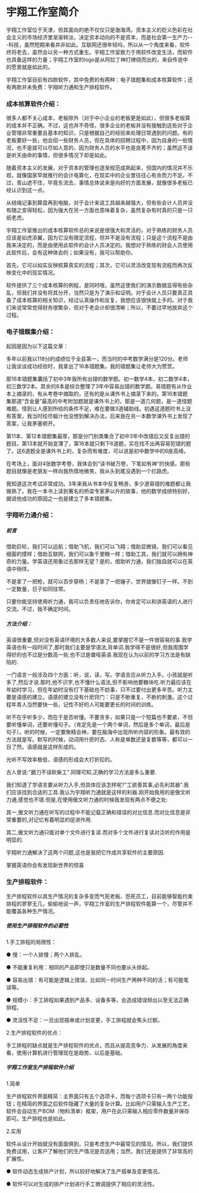 # 宇翔工作室简介

宇翔工作室位于天津，但其面向的绝不仅仅只是渤海湾。资本主义的贬义色彩在社会主义的市场经济里渐渐转淡，决定资本动向的不是资本，而是社会第一生产力---科技，虽然短期来看并非如此。互联网还很年轻吗，所以从一个角度来看，软件终将老去，虽然会以另一种方式重生。宇翔工作室致力于用软件改变生活，而软件也具备这样的力量；宇翔工作室的logo是从阿拉丁神灯缭绕而出的，来自传说中的愿景就是如此的。


宇翔工作室目前有四款软件，其中免费的有两种：电子错题集和成本核算软件；还有两款并未免费：宇翔听力通和生产排程软件。
 

### 成本核算软件介绍：

很多人都不关心成本，老板除外（对于中小企业的老板更是如此），但很多老板算的成本并不正确。不过，这也并不奇怪，很多企业的老板并没有接触到这些对于企业管理非常重要且基本的知识，只是根据自己的经验来处理日常遇到的问题。有的老板要好一些，他会招一些财务人员，但在具体的招聘过程中，因为自身的一些情况，也不是就可以尽如人意的，因为财务人员的水平也是良莠不齐的；虽然这不该是听天由命的事情，但很多情况下却是如此。

随着资本主义的发展，对于资本的管理也逐渐规范成熟起来，但国内的情况并不乐观，就像国家早就推行的会计电算化，在现实中的企业里往往心有余而力不足。不过，青山遮不住，毕竟东流去，事情总体说来是向好的方面发展，就像很多老板已经认识到这一点。

从结绳记事到算盘再到电脑，对于会计来说工具越来越强大，但有些会计人员并没有随之变得轻松，因为强大在另一方面也意味着复杂，虽然复杂有时真的只是一只纸老虎。

宇翔工作室推出的成本核算软件总的来说是很强大和灵活的，对于熟练的财务人员应该是如虎添翼，因为它没有限定流程，但并不是没有流程；只是这个流程不是由我来决定的，而是由使用此软件的会计人员决定的。我想对于熟练的财会人员使用此软件后，会有这种体会的；如果没有，我可以帮助你。

首先，它可以如实反映核算真实的流程；其次，它可以灵活改变现有流程而再次反映变化中的现实情况。

软件提供了三个成本核算的例程，是同时哦，虽然这使我们的演示数据显得有些杂乱，但我们并没有将其分开，当然只是为了演示和证明。对于会计人员只要真正具备了成本核算的相关知识，经过认真操作和反复，我想应该很快就上手的。对于我们来说常常觉得财务很繁杂，但对于老会计却很清晰；所以，不要过早地放弃这个过程。

 

### 电子错题集介绍：

起因是因为以下这篇文章：

多年以前我以118分的成绩位于全县第一，而当时的中考数学满分是120分。老师让我谈谈成功经验时，我拿出了16本错题集。我的错题集让老师大为赞赏。

那16本错题集囊括了初中3年我所有出错的数学题。初一数学4本，初二数学4本，初三数学2本。其余的8本是综合整理了3年中容易出错的数学题。易错题有从作业本上摘录的，有从考卷中摘取的，还有的是从课外书上摘录下来的。第16本错题集那道“含金量”最高的中考附加题就是课外书上的，那是一道几何题，是一道怪题难题。怪到让人感到所给的条件不足，难在要做3道辅助线。初遇这道题时书上没有答案，我当时绞尽脑汁也没想到解决办法，后来我在另一本数学课外书上发现了答案，让我茅塞顿开。

第11本、第12本错题集最厚，那是分门别类集合了初中3年中改错后又反复出错的题目。第13本就开始变薄了，第16本就只剩下6道题，实在找不出再容易犯错的题了。这6道题全是课外书上的，复杂而有难度，可以说是初中数学中的6座高峰。

在考场上，面对4张数学考卷，我体会到“读书破万卷，下笔如有神”的快感。那些题目就像是老朋友一样向我热情地微笑，我从头到尾没遇到一个拦路虎。

我知道这次考试非常成功。3年来我从书本中反复畅游，多少道易错的难题都让我做熟了。我在一本书上读到著名的桥梁专家茅以升的故事，他的数学成绩特别好。据说他成功的原因之一也是建立了多本错题集。

 

### 宇翔听力通介绍：

##### 前言

借助巨轮，我们可以远航；借助飞机，我们可以飞翔；借助显微镜，我们可以看见细菌的摸样；借助互联网，我们可以象千里眼一样；借助工具，我们就可以拥有神奇的力量。学英语还用象过去那样无望？是的，借助听力通，我们独自就可以在英语中徜徉。

不是拿了一把枪，就可以百步穿杨；不是拿了一把锤子，世界就像钉子一样。不到一定数量，日子如同往常。

只要你能坚持使用听力通，我可以负责任地告诉你，你肯定可以和讲英语的人进行交流。不过，我不确定时间。

##### 方法介绍：

英语很重要,但对没有英语环境的大多数人来说,要掌握它不是一件很容易的事.我学英语也有一段时间了,那时我们主要是学语法,背单词.我学得不是很好,但我周围学得好的也不过是分数高一些,也不过是聋哑英语.我现在认为以前的学习方法是有缺陷的.  

一门语言一般涉及四个方面：听，说，读，写。学语言应从听力入手。小孩就是听多了,然后才说.那时,他不识字,也不懂什么语法,但不影响他要糖块吃.听力最应该在年幼时学习，但在年幼时没有打下基础也不妨事，只不过要付出更多辛苦。听力主要是语感的建立。语感的建立没有什麽窍门：只是不断重复，不断的刺激。这个过程年青人当然要快一些，记性不好的人可能要更长的时间的训练。

听不在乎听多少，而在于是否听懂。不要贪多，如果只是一个短篇也不要紧，不但要听懂单词，还要听懂句子。（肯定先是一个两个单词，然后是多个单词，最后是句子）。听的时候，一定要聚精会神，要在脑海中出现所听内容的形象。最有效的方法就是写。默写的时候，动词用什麽时态、人称是单数还是复数等等，都可以一目了然。语感就是这样形成的。

光听不写效率极低，语感的形成会大打折扣的。

古人曾说:"磨刀不误砍柴工".同理可知,正确的学习方法是多么重要.

我们知道了学语言要从听力入手,但具体应该怎样呢?"工欲善其事,必先利其器".我们应该找到合适的工具.我认为宇翔听力通就是这样的利器.刚开始我用的是傲文听力通,感觉也不错.但是,在使用傲文听力通的时候我发现有两点不便之处:

其一,傲文听力通在听写的过程中不能记载正确和错误的对比信息.而对比信息是非常重要的,对记忆有着明显的促进作用.

其二,傲文听力通只能对单个文件进行复读.而对多个文件进行复读对泛听的作用是明显的.

宇翔听力通解决了这两个问题,这也是我把它作成共享软件的主要原因.

掌握英语你会有发现新世界的惊喜

 

### 生产排程软件：

生产排程软件以其生产情况的复杂多变而气死老板、怨死员工，目前能够智能约束排程的寥寥无几，偷偷地说一声，宇翔工作室的生产排程软件能算一个，尽管并不能覆盖各种生产情况。

##### 使用生产排程软件的必要性

1.手工排程的局限性：

● 慢：一个人排慢；两个人排乱。

● 不能重复利用：相同的产品即使只是数量不同也要从头排起。

● 容易出错：有可能是逻辑上错误，比如同一时间生产两种不同的活；有可能笔误等。

● 规模小：手工排程如果遇到产品多、设备多等，会造成错误频出以至无法正确排程。

● 灵活性不足：一旦出现插单或计划变更，手工排程就会焦头烂额。

2.生产排程软件的优点：

手工排程的缺点就是生产排程软件的优点，而且从提高竞争力、从发展的角度来看，使用计算机进行管理现在是趋势、以后是基础。

##### 宇翔工作室生产排程软件介绍

1.简单

生产排程软件界面精简：主界面只有五个选项卡，而每个选项卡只有一两个功能按钮；在精简的界面之后软件隐藏了大量的复杂计算。比如用户只需输入生产工艺，软件会自动生产BOM（物料清单）框架，用户在此只需输入相应零件数量并保存即可。生产排程也是如此。

2.实用

软件从设计开始就没有面面俱到，只是考虑生产中最常见的情况。所以，我们提供免费试用，让客户了解他们的生产情况是否适用；当然，我们还是提供了非常高的扩展性。

● 软件动态生成排产计划，所以较好地解决了生产插单及变更情况。

● 软件可以对生成的排产计划进行手工微调提供了相应的灵活性。
